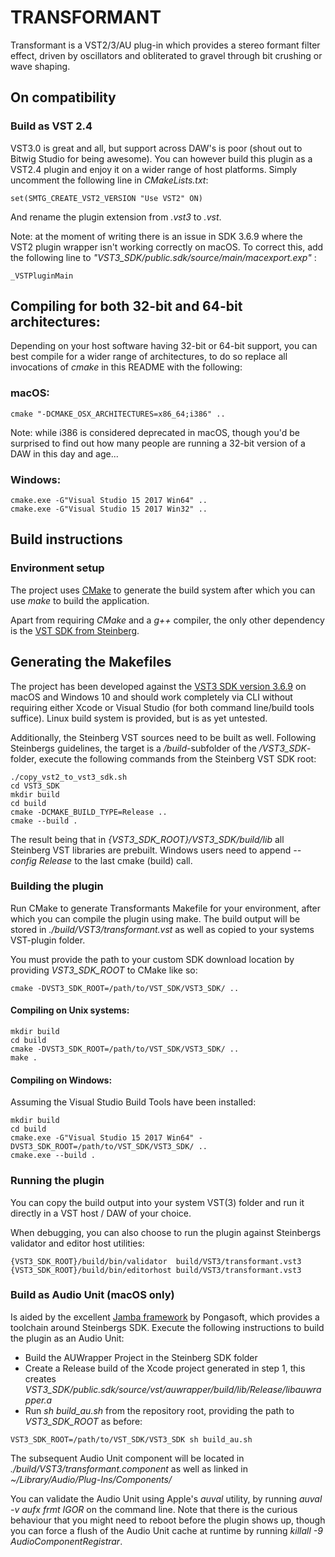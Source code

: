 # TRANSFORMANT

Transformant is a VST2/3/AU plug-in which provides a stereo formant filter effect, driven
by oscillators and obliterated to gravel through bit crushing or wave shaping.

## On compatibility

### Build as VST 2.4

VST3.0 is great and all, but support across DAW's is poor (shout out to Bitwig Studio for being awesome). You can however build this plugin as a VST2.4 plugin and enjoy it on a wider range of host platforms. Simply uncomment the following line in _CMakeLists.txt_:

```
set(SMTG_CREATE_VST2_VERSION "Use VST2" ON)
```

And rename the plugin extension from _.vst3_ to _.vst_.

Note: at the moment of writing there is an issue in SDK 3.6.9 where the VST2 plugin wrapper isn't working correctly on macOS. To correct this, add the following line to _"VST3_SDK/public.sdk/source/main/macexport.exp"_ :

```
_VSTPluginMain
```

## Compiling for both 32-bit and 64-bit architectures:

Depending on your host software having 32-bit or 64-bit support, you can best compile for a wider range of architectures, to do so replace all invocations of _cmake_ in this README with the following:

### macOS:
```
cmake "-DCMAKE_OSX_ARCHITECTURES=x86_64;i386" ..
```

Note: while i386 is considered deprecated in macOS, though you'd be surprised to find out how many people are
running a 32-bit version of a DAW in this day and age...

### Windows:
```
cmake.exe -G"Visual Studio 15 2017 Win64" ..
cmake.exe -G"Visual Studio 15 2017 Win32" ..
```

## Build instructions

### Environment setup

The project uses [CMake](https://cmake.org) to generate the build system after which you can use _make_ to build the application.

Apart from requiring _CMake_ and a _g++_ compiler, the only other dependency is the [VST SDK from Steinberg](https://www.steinberg.net/en/company/developers.html).

## Generating the Makefiles

The project has been developed against the [VST3 SDK version 3.6.9](https://download.steinberg.net/sdk_downloads/vstsdk369_01_03_2018_build_132.zip) on macOS and Windows 10 and should work completely via CLI without requiring either Xcode or Visual Studio (for both command line/build tools suffice). Linux build system is provided, but is as yet untested.

Additionally, the Steinberg VST sources need to be built as well. Following Steinbergs guidelines, the target is a _/build_-subfolder of the _/VST3_SDK_-folder, execute the following commands from the Steinberg VST SDK root:

```
./copy_vst2_to_vst3_sdk.sh
cd VST3_SDK
mkdir build
cd build
cmake -DCMAKE_BUILD_TYPE=Release ..
cmake --build .
```

The result being that in _{VST3_SDK_ROOT}/VST3_SDK/build/lib_ all Steinberg VST libraries are prebuilt. Windows users need to append _--config Release_ to the last cmake (build) call.

### Building the plugin

Run CMake to generate Transformants Makefile for your environment, after which you can compile the plugin using make. The build output will be stored in _./build/VST3/transformant.vst_ as well as copied to your systems VST-plugin folder.

You must provide the path to your custom SDK download location by providing _VST3_SDK_ROOT_ to CMake like so:

```
cmake -DVST3_SDK_ROOT=/path/to/VST_SDK/VST3_SDK/ ..
```

#### Compiling on Unix systems:

```
mkdir build
cd build
cmake -DVST3_SDK_ROOT=/path/to/VST_SDK/VST3_SDK/ ..
make .
```

#### Compiling on Windows:

Assuming the Visual Studio Build Tools have been installed:

```
mkdir build
cd build
cmake.exe -G"Visual Studio 15 2017 Win64" -DVST3_SDK_ROOT=/path/to/VST_SDK/VST3_SDK/ ..
cmake.exe --build .
```

### Running the plugin

You can copy the build output into your system VST(3) folder and run it directly in a VST host / DAW of your choice.

When debugging, you can also choose to run the plugin against Steinbergs validator and editor host utilities:

    {VST3_SDK_ROOT}/build/bin/validator  build/VST3/transformant.vst3
    {VST3_SDK_ROOT}/build/bin/editorhost build/VST3/transformant.vst3

### Build as Audio Unit (macOS only)

Is aided by the excellent [Jamba framework](https://github.com/pongasoft/jamba) by Pongasoft, which provides a toolchain around Steinbergs SDK. Execute the following instructions to build the plugin as an Audio Unit:

* Build the AUWrapper Project in the Steinberg SDK folder
* Create a Release build of the Xcode project generated in step 1, this creates _VST3_SDK/public.sdk/source/vst/auwrapper/build/lib/Release/libauwrapper.a_
* Run _sh build_au.sh_ from the repository root, providing the path to _VST3_SDK_ROOT_ as before:

```
VST3_SDK_ROOT=/path/to/VST_SDK/VST3_SDK sh build_au.sh
```

The subsequent Audio Unit component will be located in _./build/VST3/transformant.component_ as well as linked
in _~/Library/Audio/Plug-Ins/Components/_

You can validate the Audio Unit using Apple's _auval_ utility, by running _auval -v aufx frmt IGOR_ on the command line. Note that there is the curious behaviour that you might need to reboot before the plugin shows up, though you can force a flush of the Audio Unit cache at runtime by running _killall -9 AudioComponentRegistrar_.
